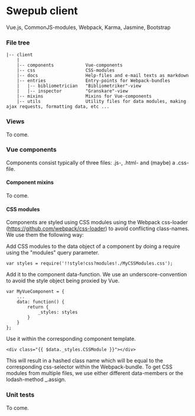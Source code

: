 # Swepub client
Vue.js, CommonJS-modules, Webpack, Karma, Jasmine, Bootstrap

### File tree
```
|-- client
    |
    |-- components            Vue-components
    |-- css                   CSS-modules
    |-- docs                  Help-files and e-mail texts as markdown
    |-- entries               Entry-points for Webpack-bundles
    |   |-- bibliometrician   "Bibliometriker"-view
    |   |-- inspector         "Granskare"-view
    |-- mixins                Mixins for Vue-components
    |-- utils                 Utility files for data modules, making ajax requests, formatting data, etc ...
```

### Views
To come.

### Vue components
Components consist typically of three files: .js-, .html- and (maybe) a .css-file.

#### Component mixins
To come.

#### CSS modules
Components are styled using CSS modules using the Webpack css-loader (https://github.com/webpack/css-loader) to avoid conflicting class-names. We use them the following way:

Add CSS modules to the data object of a component by doing a require using the "modules" query parameter.

```
var styles = require('!!style!css?modules!./MyCSSModules.css');
```
Add it to the component data-function. We use an underscore-convention to avoid the style object being proxied by Vue.
```
var MyVueComponent = {
    ...
    data: function() {
        return {
            _styles: styles
        }
    }
};
```
Use it within the corresponding component template.
```
<div class="{{ $data._styles.CSSModule }}"></div>
```
This will result in a hashed class name which will be equal to the corresponding css-selector within the Webpack-bundle. To get CSS modules from multiple files, we use either different data-members or the lodash-method _.assign.

### Unit tests
To come.
